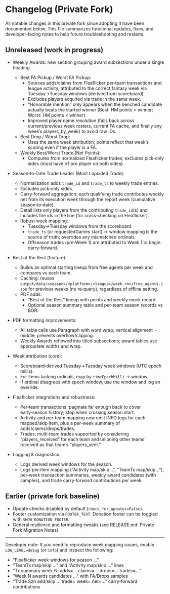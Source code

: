 # Changelog (Private Fork)

All notable changes in this private fork since adopting it have been documented below. This file summarizes functional updates, fixes, and developer‑facing notes to help future troubleshooting and restarts.

## Unreleased (work in progress)

- Weekly Awards: new section grouping award subsections under a single heading.
  - Best FA Pickup / Worst FA Pickup:
    - Sources adds/claims from Fleaflicker per‑team transactions and league activity, attributed to the correct fantasy week via Tuesday→Tuesday windows (derived from scoreboard).
    - Excludes players acquired via trade in the same week.
    - “Honorable mention” only appears when the benched candidate actually beats the started winner (Best: HM points > winner; Worst: HM points < winner).
    - Improved player name resolution (falls back across current/previous week rosters, current FA cache, and finally any week’s players_by_week) to avoid raw IDs.
  - Best Drop / Worst Drop:
    - Uses the same week attribution; points reflect that week’s scoring even if the player is a FA.
  - Weekly Best/Worst Trade (Net Points):
    - Computes from normalized Fleaflicker trades; excludes pick‑only sides (must have ≥1 pro player on both sides).

- Season‑to‑Date Trade Leader (Most Lopsided Trade):
  - Normalization adds `trade_id` and `trade_ts` to weekly trade entries.
  - Excludes pick‑only sides.
  - Carry‑forward aggregation: each qualifying trade contributes weekly net from its execution week through the report week (cumulative season‑to‑date).
  - Detail lists only players from the contributing `trade_id`(s) and includes the ids in the line (for cross‑checking on Fleaflicker).
  - Robust week mapping:
    - Tuesday→Tuesday windows from the scoreboard.
    - `trade_ts` (or requestedGames start) → window mapping is the source of truth; overrides any mismatched ordinals.
    - Offseason trades (pre‑Week 1) are attributed to Week 1 to begin carry‑forward.

- Best of the Rest (feature):
  - Builds an optimal starting lineup from free agents per week and compares vs each team.
  - Caching: reuses `output/data/<season>/<platform>/<league>/week_<n>/free_agents.json` for previous weeks (no re‑query), regardless of offline setting.
  - PDF adds:
    - “Best of the Rest” lineup with points and weekly mock record.
    - Optional season summary table and per‑team season records vs BOR.

- PDF formatting improvements:
  - All table cells use Paragraph with word wrap; vertical alignment = middle; prevents overflow/clipping.
  - Weekly Awards reflowed into titled subsections; award tables use appropriate widths and wrap.

- Week attribution (core):
  - Scoreboard‑derived Tuesday→Tuesday week windows (UTC epoch millis).
  - For items lacking ordinals, map by `timeEpochMilli` → window.
  - If ordinal disagrees with epoch window, use the window and log an override.

- Fleaflicker integrations and robustness:
  - Per‑team transactions: paginate far enough back to cover early‑season history; stop when crossing season start.
  - Activity and per‑team mapping now emit INFO logs for each mapped/skip item, plus a per‑week summary of adds/claims/drops/trades.
  - Trades: multi‑team trades supported by considering “players_received” for each team and unioning other teams’ received as that team’s “players_sent.”

- Logging & diagnostics:
  - Logs derived week windows for the season.
  - Logs per‑item mapping (“Activity map/skip…”, “TeamTx map/skip…”), per‑week transaction summaries, weekly award candidates (with samples), and trade carry‑forward contributions per week.

## Earlier (private fork baseline)

- Update checks disabled by default (`check_for_updates=False`).
- Footer customization via `FOOTER_TEXT`. Donation footer can be toggled with `SHOW_DONATION_FOOTER`.
- General resilience and formatting tweaks (see RELEASE.md: Private Fork Migration Notes).

---

Developer note: If you need to reproduce week mapping issues, enable `LOG_LEVEL=debug` (or `info`) and inspect the following:
- “Fleaflicker week windows for season …”
- “TeamTx map/skip …” and “Activity map/skip …” lines
- “Tx summary week N: adds=… claims=… drops=… trades=…”
- “Week N awards candidates …” with FA/Drops samples
- “Trade Szn add/skip … trade=<id> week=<wk> net=…” carry‑forward contributions
